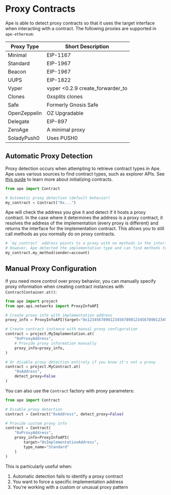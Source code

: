 # Proxy Contracts

Ape is able to detect proxy contracts so that it uses the target interface when interacting with a contract.
The following proxies are supported in `ape-ethereum`:

| Proxy Type   | Short Description                 |
| ------------ | --------------------------------- |
| Minimal      | EIP-1167                          |
| Standard     | EIP-1967                          |
| Beacon       | EIP-1967                          |
| UUPS         | EIP-1822                          |
| Vyper        | vyper \<0.2.9 create_forwarder_to |
| Clones       | 0xsplits clones                   |
| Safe         | Formerly Gnosis Safe              |
| OpenZeppelin | OZ Upgradable                     |
| Delegate     | EIP-897                           |
| ZeroAge      | A minimal proxy                   |
| SoladyPush0  | Uses PUSH0                        |

## Automatic Proxy Detection

Proxy detection occurs when attempting to retrieve contract types in Ape.
Ape uses various sources to find contract types, such as explorer APIs.
See [this guide](./contracts.html) to learn more about initializing contracts.

```python
from ape import Contract

# Automatic proxy detection (default behavior)
my_contract = Contract("0x...")
```

Ape will check the address you give it and detect if it hosts a proxy contract.
In the case where it determines the address is a proxy contract, it resolves the address of the implementation (every proxy is different) and returns the interface for the implementation contract.
This allows you to still call methods as you normally do on proxy contracts.

```python
# `my_contract` address points to a proxy with no methods in the interface
# However, Ape detected the implementation type and can find methods to call that way.
my_contract.my_method(sender=account)
```

## Manual Proxy Configuration

If you need more control over proxy behavior, you can manually specify proxy information when creating contract instances with `ContractContainer.at()`:

```python
from ape import project
from ape.api.networks import ProxyInfoAPI

# Create proxy info with implementation address
proxy_info = ProxyInfoAPI(target="0x1234567890123456789012345678901234567890", type_name="Standard")

# Create contract instance with manual proxy configuration
contract = project.MyImplementation.at(
    "0xProxyAddress",
    # Provide proxy information manually
    proxy_info=proxy_info,
)

# Or disable proxy detection entirely if you know it's not a proxy
contract = project.MyContract.at(
    "0xAddress",
    detect_proxy=False
)
```

You can also use the `Contract` factory with proxy parameters:

```python
from ape import Contract

# Disable proxy detection
contract = Contract("0xAddress", detect_proxy=False)

# Provide custom proxy info
contract = Contract(
    "0xProxyAddress", 
    proxy_info=ProxyInfoAPI(
        target="0xImplementationAddress", 
        type_name="Standard"
    )
)
```

This is particularly useful when:

1. Automatic detection fails to identify a proxy contract
2. You want to force a specific implementation address
3. You're working with a custom or unusual proxy pattern
